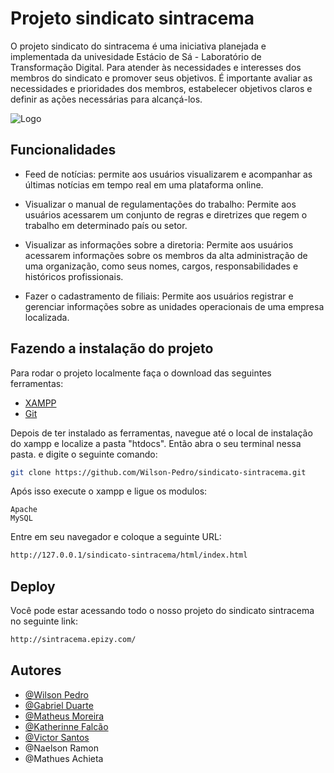 
# Projeto sindicato sintracema

O projeto sindicato do sintracema é uma iniciativa planejada e implementada da univesidade Estácio de Sá - Laboratório de Transformação Digital. Para atender às necessidades e interesses dos membros do sindicato e promover seus objetivos. É importante avaliar as necessidades e prioridades dos membros, estabelecer objetivos claros e definir as ações necessárias para alcançá-los.

![Logo](https://i.imgur.com/MST8nCS.jpg)
## Funcionalidades

- Feed de notícias: permite aos usuários visualizarem e acompanhar as últimas notícias em tempo real em uma plataforma online.

- Visualizar o manual de regulamentações do trabalho: Permite aos usuários acessarem um conjunto de regras e diretrizes que regem o trabalho em determinado país ou setor.

- Visualizar as informações sobre a diretoria: Permite aos usuários acessarem informações sobre os membros da alta administração de uma organização, como seus nomes, cargos, responsabilidades e históricos profissionais.

- Fazer o cadastramento de filiais: Permite aos usuários registrar e gerenciar informações sobre as unidades operacionais de uma empresa localizada.

## Fazendo a instalação do projeto

Para rodar o projeto localmente faça o download das seguintes ferramentas:

- [XAMPP](https://www.apachefriends.org/pt_br/download.html)
- [Git](https://git-scm.com/downloads)

Depois de ter instalado as ferramentas, navegue até o local de instalação do xampp e localize a pasta "htdocs". Então abra o seu terminal nessa pasta. e digite o seguinte comando:

```bash
git clone https://github.com/Wilson-Pedro/sindicato-sintracema.git
```

Após isso execute o xampp e ligue os modulos:
``` 
Apache 
MySQL
```
Entre em seu navegador e coloque a seguinte URL:

```bash
http://127.0.0.1/sindicato-sintracema/html/index.html
```
## Deploy

Você pode estar acessando todo o nosso projeto do sindicato sintracema no seguinte link:

```txt
http://sintracema.epizy.com/
```


## Autores

- [@Wilson Pedro](https://github.com/Wilson-Pedro)
- [@Gabriel Duarte](https://github.com/NeewJax)
- [@Matheus Moreira](https://github.com/Squarae/)
- [@Katherinne Falcão](https://github.com/KerolayneFalcao)
- [@Victor Santos](https://github.com/Victor-br-santo)
- @Naelson Ramon
- @Mathues Achieta

